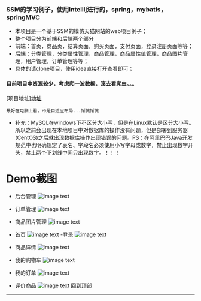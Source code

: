 ### SSM的学习例子，使用Intellij进行的，spring，mybatis，springMVC
- 本项目是一个基于SSM的模仿天猫网站的web项目例子；
- 整个项目分为前端和后端两个部分
- 前端：首页，商品页，结算页面，购买页面，支付页面，登录注册页面等等；
- 后端：分类管理，分类属性管理，商品管理，商品属性值管理，商品图片管理，用户管理，订单管理等等；
- 具体的请clone项目，使用idea直接打开查看即可；

#### 目前项目中资源较少，考虑爬一波数据，滚去看爬虫。。。

[项目地址][地址][mytmall]

`最好在电脑上看，不是自适应布局...惭愧惭愧`

- 补充：MySQL在windows下不区分大小写，但是在Linux默认是区分大小写。所以之前会出现在本地项目中对数据库的操作没有问题，但是部署到服务器(CentOS)之后就出现数据库操作出现错误的问题。PS：在阿里巴巴Java开发规范中也明确规定了表名、字段名必须使用小写字母或数字，禁止出现数字开头，禁止两个下划线中间只出现数字。！！！

# Demo截图


- 后台管理
![image text](https://raw.githubusercontent.com/WarframePrimer/mytmall/master/img-folder/admin.jpg)
- 订单管理
![image text](https://raw.githubusercontent.com/WarframePrimer/mytmall/master/img-folder/order.jpg)
- 商品图片管理
![image text](https://raw.githubusercontent.com/WarframePrimer/mytmall/master/img-folder/productImage.jpg)



- 首页
![image text](https://raw.githubusercontent.com/WarframePrimer/mytmall/master/img-folder/index.jpg)
-登录
![image text](https://raw.githubusercontent.com/WarframePrimer/mytmall/master/img-folder/login.jpg)
- 商品详情
![image text](https://raw.githubusercontent.com/WarframePrimer/mytmall/master/img-folder/product.jpg)
- 我的购物车
![image text](https://raw.githubusercontent.com/WarframePrimer/mytmall/master/img-folder/cartItems.jpg)
- 我的订单
![image text](https://raw.githubusercontent.com/WarframePrimer/mytmall/master/img-folder/myOrder.jpg)
- 评价商品
![image text](https://raw.githubusercontent.com/WarframePrimer/mytmall/master/img-folder/reviewProduct.jpg)
[回到顶部](#readme)

-------------------------
[mytmall]:http://106.15.231.173:8080/mytmall/home.do "mytmall"



